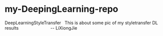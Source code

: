 # my-DeepingLearning-repo
DeepLearningStyleTransfer
    This is about  some pic of my styletransfer DL results
                          -- LiXiongJie
